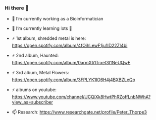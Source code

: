### Hi there 👋

- 🔭 I’m currently working as a Bioinformatician
- 🌱 I’m currently learning lots 🤔 

- ⚡ 1st album, shredded metal is here: https://open.spotify.com/album/4fOihLewF1ju1ID22ZI4bi
- ⚡ 2nd album, Haunted: https://open.spotify.com/album/0armXti1Trxet3I1NeUQwE
- ⚡ 3rd album, Metal Flowers:  https://open.spotify.com/album/3FPLYK1IO6H4j4BXBZLeQo

- ⚡ albums on youtube: https://www.youtube.com/channel/UCQiXk8HwtPhRZoffLnbNWhA?view_as=subscriber
- 📫 Research: https://www.researchgate.net/profile/Peter_Thorpe3


<!--
**peterthorpe5/peterthorpe5** is a ✨ _special_ ✨ repository because its `README.md` (this file) appears on your GitHub profile.

Here are some ideas to get you started:


-->
